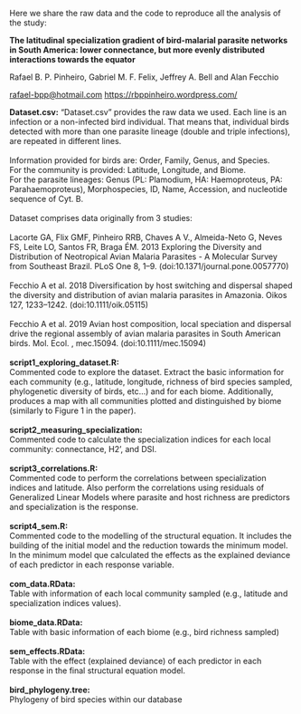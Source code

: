 Here we share the raw data and the code to reproduce all the analysis of the study:

<b>The latitudinal specialization gradient of bird-malarial parasite networks in South America: lower connectance, but more evenly distributed interactions towards the equator</b>

Rafael B. P. Pinheiro, Gabriel M. F. Felix, Jeffrey A. Bell and Alan Fecchio

rafael-bpp@hotmail.com
https://rbppinheiro.wordpress.com/


<b>Dataset.csv:</b>
“Dataset.csv” provides the raw data we used. Each line is an infection or a non-infected bird individual. That means that, individual birds detected with more than one parasite lineage (double and triple infections), are repeated in different lines. <br>
<br>
Information provided for birds are: Order, Family, Genus, and Species.
<br>
For the community is provided: Latitude, Longitude, and Biome.
<br>
For the parasite lineages: Genus (PL: Plamodium, HA: Haemoproteus, PA: Parahaemoproteus), Morphospecies, ID, Name, Accession, and nucleotide sequence of Cyt. B.
<br>
<br>
Dataset comprises data originally from 3 studies: 
<br>
<br>
Lacorte GA, Flix GMF, Pinheiro RRB, Chaves A V., Almeida-Neto G, Neves FS, Leite LO, Santos FR, Braga ÉM. 2013 Exploring the Diversity and Distribution of Neotropical Avian Malaria Parasites - A Molecular Survey from Southeast Brazil. PLoS One 8, 1–9. (doi:10.1371/journal.pone.0057770)
<br>
<br>
Fecchio A et al. 2018 Diversification by host switching and dispersal shaped the diversity and distribution of avian malaria parasites in Amazonia. Oikos 127, 1233–1242. (doi:10.1111/oik.05115)
<br>
<br>
Fecchio A et al. 2019 Avian host composition, local speciation and dispersal drive the regional assembly of avian malaria parasites in South American birds. Mol. Ecol. , mec.15094. (doi:10.1111/mec.15094)
<br>
<br>
<b>script1_exploring_dataset.R:</b><br>
Commented code to explore the dataset. Extract the basic information for each community (e.g., latitude, longitude, richness of bird species sampled, phylogenetic diversity of birds, etc…) and for each biome. Additionally, produces a map with all communities plotted and distinguished by biome (similarly to Figure 1 in the paper).
<br>
<br>
<b>script2_measuring_specialization:</b><br>
Commented code to calculate the specialization indices for each local community: connectance, H2’, and DSI.
<br>
<br>
<b>script3_correlations.R:</b><br>
Commented code to perform the correlations between specialization indices and latitude. Also perform the correlations using residuals of Generalized Linear Models where parasite and host richness are predictors and specialization is the response.
<br>
<br>
<b>script4_sem.R:</b><br>
Commented code to the modelling of the structural equation. It includes the building of the initial model and the reduction towards the minimum model. In the minimum model que calculated the effects as the explained deviance of each predictor in each response variable.
<br>
<br>
<b>com_data.RData:</b><br>
Table with information of each local community sampled (e.g., latitude and specialization indices values).
<br>
<br>
<b>biome_data.RData:</b><br>
Table with basic information of each biome (e.g., bird richness sampled)
<br>
<br>
<b>sem_effects.RData:</b><br>
Table with the effect (explained deviance) of each predictor in each response in the final structural equation model.
<br>
<br>
<b>bird_phylogeny.tree:</b><br>
Phylogeny of bird species within our database
